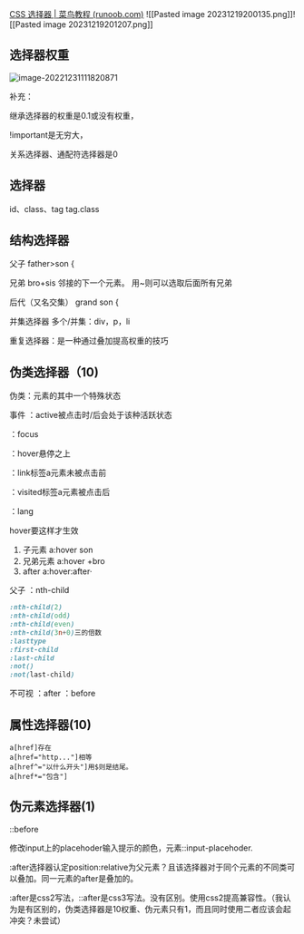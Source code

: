 [CSS 选择器 | 菜鸟教程 (runoob.com)](https://www.runoob.com/cssref/css-selectors.html)
![[Pasted image 20231219200135.png]]![[Pasted image 20231219201207.png]]
## 选择器权重
![image-20221231111820871](D:\tplmydata\tplmydoc\文档图片\image-20221231111820871.png)

补充：

继承选择器的权重是0.1或没有权重，

!important是无穷大，

关系选择器、通配符选择器是0

## 选择器
id、class、tag
tag.class

## 结构选择器
父子 
father>son {

兄弟
bro+sis 邻接的下一个元素。
用~则可以选取后面所有兄弟

后代（又名交集）
grand son {

并集选择器
多个/并集：div，p，li

重复选择器：是一种通过叠加提高权重的技巧

## 伪类选择器（10)

伪类：元素的其中一个特殊状态

事件
：active被点击时/后会处于该种活跃状态

：focus

：hover悬停之上

：link标签a元素未被点击前

：visited标签a元素被点击后

：lang

hover要这样才生效

1. 子元素 a:hover son
2. 兄弟元素 a:hover +bro
3. after a:hover:after·

父子
：nth-child

``` css
:nth-child(2)
:nth-child(odd)
:nth-child(even)
:nth-child(3n+0)三的倍数
:lasttype
:first-child
:last-child
:not()
:not(last-child)
```

不可视
：after
：before

## 属性选择器(10)
```
a[href]存在
a[href="http..."]相等
a[href^="以什么开头"]用$则是结尾。
a[href*="包含"]
```

## 伪元素选择器(1)

::before

修改input上的placehoder输入提示的颜色，元素::input-placehoder.

:after选择器认定position:relative为父元素？且该选择器对于同个元素的不同类可以叠加。同一元素的after是叠加的。

:after是css2写法，::after是css3写法。没有区别。使用css2提高兼容性。（我认为是有区别的，伪类选择器是10权重、伪元素只有1，而且同时使用二者应该会起冲突？未尝试）

